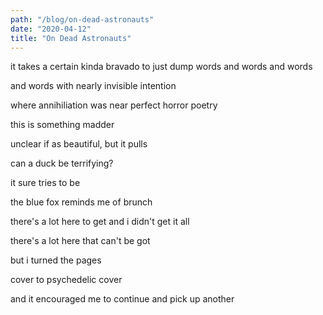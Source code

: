 ```yaml
---
path: "/blog/on-dead-astronauts"
date: "2020-04-12"
title: "On Dead Astronauts"
---
```


it takes a certain kinda bravado to just dump words and words and words

and words with nearly invisible intention

where annihiliation was near perfect horror poetry

this is something madder

unclear if as beautiful, but it pulls

can a duck be terrifying?

it sure tries to be

the blue fox reminds me of brunch

there's a lot here to get and i didn't get it all

there's a lot here that can't be got

but i turned the pages

cover to psychedelic cover

and it encouraged me to continue and pick up another
